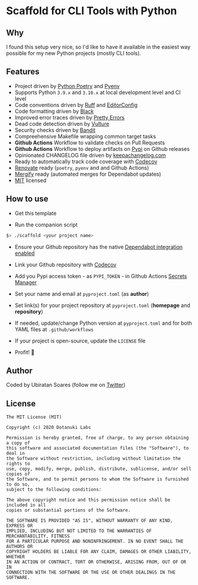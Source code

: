 # Scaffold for CLI Tools with Python

## Why

I found this setup very nice, so I'd like to have it available in the easiest way possible for my new Python projects (mostly CLI tools).

## Features

- Project driven by [Python Poetry](https://python-poetry.org/) and [Pyenv](https://github.com/pyenv/pyenv)
- Supports Python `3.9.x` and `3.10.x` at local development level and CI level
- Code conventions driven by [Ruff](https://github.com/charliermarsh/ruff) and [EditorConfig](https://editorconfig.org/)
- Code formatting driven by [Black](https://github.com/psf/black)
- Improved error traces driven by [Pretty Errors](https://github.com/onelivesleft/PrettyErrors/)
- Dead code detection driven by [Vulture](https://github.com/jendrikseipp/vulture)
- Security checks driven by [Bandit](https://bandit.readthedocs.io/en/latest/)
- Compreehensive Makefile wrapping common target tasks
- **Github Actions** Workflow to validate checks on Pull Requests
- **Github Actions** Workflow to deploy artifacts on [Pypi](https://pypi.org/) on Github releases
- Opinionated CHANGELOG file driven by [keepachangelog.com](https://keepachangelog.com)
- Ready to automatically track code coverage with [Codecov](https://codecov.io/)
- [Renovate](https://docs.renovatebot.com/) ready (`poetry`, `pyenv` and and Github Actions)
- [Mergify](https://mergify.io/) ready (automated merges for Dependabot updates)
- [MIT](https://choosealicense.com/licenses/mit) licensed

## How to use

- Get this template

- Run the companion script

```bash
$> ./scaffold <your project name>
```

- Ensure your Github repository has the native [Dependabot integration enabled](https://docs.github.com/en/github/administering-a-repository/enabling-and-disabling-version-updates)

- Link your Github repository with [Codecov](https://codecov.io/)

- Add you Pypi access token - as `PYPI_TOKEN` - in Github Actions [Secrets Manager](https://docs.github.com/en/actions/configuring-and-managing-workflows/creating-and-storing-encrypted-secrets)

- Set your name and email at `pyproject.toml` (as **author**)
- Set link(s) for your project repository at `pyproject.toml` (**homepage** and **repository**)
- If needed, update/change Python version at `pyproject.toml` and for both YAML files at `.github/workflows`
- If your project is open-source, update the `LICENSE` file

- Profit! 💯

## Author

Coded by Ubiratan Soares (follow me on [Twitter](https://twitter.com/ubiratanfsoares))

## License

```
The MIT License (MIT)

Copyright (c) 2020 Dotanuki Labs

Permission is hereby granted, free of charge, to any person obtaining a copy of
this software and associated documentation files (the "Software"), to deal in
the Software without restriction, including without limitation the rights to
use, copy, modify, merge, publish, distribute, sublicense, and/or sell copies of
the Software, and to permit persons to whom the Software is furnished to do so,
subject to the following conditions:

The above copyright notice and this permission notice shall be included in all
copies or substantial portions of the Software.

THE SOFTWARE IS PROVIDED "AS IS", WITHOUT WARRANTY OF ANY KIND, EXPRESS OR
IMPLIED, INCLUDING BUT NOT LIMITED TO THE WARRANTIES OF MERCHANTABILITY, FITNESS
FOR A PARTICULAR PURPOSE AND NONINFRINGEMENT. IN NO EVENT SHALL THE AUTHORS OR
COPYRIGHT HOLDERS BE LIABLE FOR ANY CLAIM, DAMAGES OR OTHER LIABILITY, WHETHER
IN AN ACTION OF CONTRACT, TORT OR OTHERWISE, ARISING FROM, OUT OF OR IN
CONNECTION WITH THE SOFTWARE OR THE USE OR OTHER DEALINGS IN THE SOFTWARE.
```
